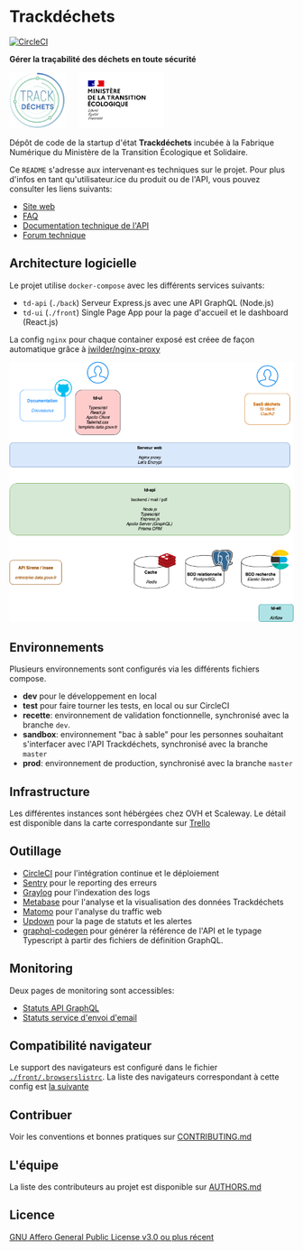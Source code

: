 # Trackdéchets

[![CircleCI](https://circleci.com/gh/MTES-MCT/trackdechets/tree/dev.svg?style=svg)](https://circleci.com/gh/MTES-MCT/trackdechets/tree/dev)

**Gérer la traçabilité des déchets en toute sécurité**

<img height="100px" style="margin-right: 20px" src="./front/public/trackdechets.png" alt="logo"></img>
<img height="100px" src="./front/public/marianne_mte.svg" alt="logo"></img>

Dépôt de code de la startup d'état **Trackdéchets** incubée à la Fabrique Numérique du Ministère de la Transition Écologique et Solidaire.

Ce `README` s'adresse aux intervenant·es techniques sur le projet. Pour plus d'infos en tant qu'utilisateur.ice du produit ou de l'API, vous pouvez consulter les liens suivants:

- [Site web](https://trackdechets.beta.gouv.fr)
- [FAQ](https://faq.trackdechets.fr/)
- [Documentation technique de l'API](https://developers.trackdechets.beta.gouv.fr)
- [Forum technique](https://forum.trackdechets.beta.gouv.fr)

## Architecture logicielle

Le projet utilise `docker-compose` avec les différents services suivants:

- `td-api` (`./back`) Serveur Express.js avec une API GraphQL (Node.js)
- `td-ui` (`./front`) Single Page App pour la page d'accueil et le dashboard (React.js)

La config `nginx` pour chaque container exposé est créee de façon automatique grâce à [jwilder/nginx-proxy](https://github.com/nginx-proxy/nginx-proxy)

![stack](./stack.png)

## Environnements

Plusieurs environnements sont configurés via les différents fichiers compose.

- **dev** pour le développement en local
- **test** pour faire tourner les tests, en local ou sur CircleCI
- **recette**: environnement de validation fonctionnelle, synchronisé avec la branche `dev`.
- **sandbox**: environnement "bac à sable" pour les personnes souhaitant s'interfacer avec l'API Trackdéchets, synchronisé avec la branche `master`
- **prod**: environnement de production, synchronisé avec la branche `master`

## Infrastructure

Les différentes instances sont hébérgées chez OVH et Scaleway. Le détail est disponible dans la carte correspondante sur [Trello](https://trello.com/c/zZJskt5m)

## Outillage

- [CircleCI](https://circleci.com/) pour l'intégration continue et le déploiement
- [Sentry](https://sentry.io) pour le reporting des erreurs
- [Graylog](https://www.graylog.org/) pour l'indexation des logs
- [Metabase](https://www.metabase.com/) pour l'analyse et la visualisation des données Trackdéchets
- [Matomo](https://fr.matomo.org/) pour l'analyse du traffic web
- [Updown](https://updown.io/) pour la page de statuts et les alertes
- [graphql-codegen](https://graphql-code-generator.com/) pour générer la référence de l'API et le typage Typescript à partir des fichiers de définition GraphQL.

## Monitoring

Deux pages de monitoring sont accessibles:
- [Statuts API GraphQL](https://status.trackdechets.beta.gouv.fr)
- [Statuts service d'envoi d'email](https://updown.io/jgo1)

## Compatibilité navigateur

Le support des navigateurs est configuré dans le fichier [`./front/.browserslistrc`](./front/.browserslistrc). La liste des navigateurs correspondant à cette config est [la suivante](https://browserl.ist/?q=%3E+0.1%25%2C+not+dead%2C+not+op_mini+all%2C+ie+11)

## Contribuer

Voir les conventions et bonnes pratiques sur [CONTRIBUTING.md](./CONTRIBUTING.md)

## L'équipe

La liste des contributeurs au projet est disponible sur [AUTHORS.md](./AUTHORS.md)

## Licence

[GNU Affero General Public License v3.0 ou plus récent](https://spdx.org/licenses/AGPL-3.0-or-later.html)
